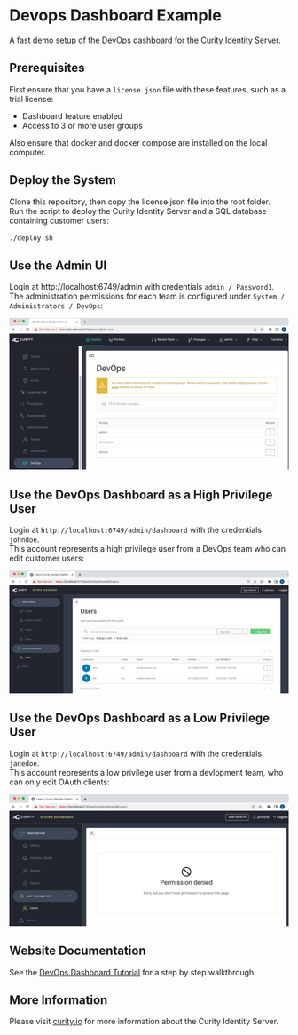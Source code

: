 # Devops Dashboard Example

A fast demo setup of the DevOps dashboard for the Curity Identity Server.

## Prerequisites

First ensure that you have a `license.json` file with these features, such as a trial license:

- Dashboard feature enabled
- Access to 3 or more user groups 

Also ensure that docker and docker compose are installed on the local computer.

## Deploy the System

Clone this repository, then copy the license.json file into the root folder.\
Run the script to deploy the Curity Identity Server and a SQL database containing customer users:

```bash
./deploy.sh
```

## Use the Admin UI

Login at http://localhost:6749/admin with credentials `admin / Password1`.\
The administration permissions for each team is configured under `System / Administrators / DevOps`:

![Admin UI](doc/admin-ui.png)

## Use the DevOps Dashboard as a High Privilege User

Login at `http://localhost:6749/admin/dashboard` with the credentials `johndoe`.\
This account represents a high privilege user from a DevOps team who can edit customer users:

![DevOps User](doc/devops-user-access.png)

## Use the DevOps Dashboard as a Low Privilege User

Login at `http://localhost:6749/admin/dashboard` with the credentials `janedoe`.\
This account represents a low privilege user from a devlopment team, who can only edit OAuth clients:

![Developer User](doc/developer-user-access.png)

## Website Documentation

See the [DevOps Dashboard Tutorial](https://curity.io/resources/learn/devops-dashboard-user-administration) for a step by step walkthrough.

## More Information

Please visit [curity.io](https://curity.io/) for more information about the Curity Identity Server.

